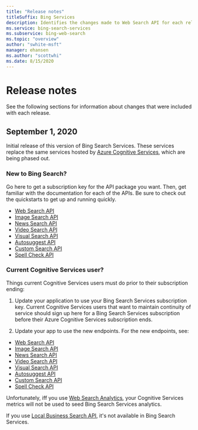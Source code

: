 ```yaml
---
title: "Release notes"
titleSuffix: Bing Services
description: Identifies the changes made to Web Search API for each release.
ms.service: bing-search-services
ms.subservice: bing-web-search
ms.topic: "overview"
author: "swhite-msft"
manager: ehansen
ms.author: "scottwhi"
ms.date: 8/15/2020
---
```


# Release notes

See the following sections for information about changes that were included with each release.

## September 1, 2020

Initial release of this version of Bing Search Services. These services replace the same services hosted by <a href="https://docs.microsoft.com/en-us/azure/cognitive-services/bing-web-search/" target="_blank">Azure Cognitive Services</a>, which are being phased out. 

### New to Bing Search?

Go here to get a subscription key for the API package you want. Then, get familiar with the documentation for each of the APIs. Be sure to check out the quickstarts to get up and running quickly.

- [Web Search API](bing-web-searchindex.md)
- [Image Search API](bing-image-search/index.md)
- [News Search API](bing-news-search/index.md)
- [Video Search API](bing-video-search/index.md)
- [Visual Search API](bing-visual-search/index.md)
- [Autosuggest API](bing-autosuggest/index.md)
- [Custom Search API](bing-custom-search/index.md)
- [Spell Check API](bing-spell-check/index.md)


### Current Cognitive Services user?

Things current Cognitive Services users must do prior to their subscription ending:

1. Update your application to use your Bing Search Services subscription key. Current Cognitive Services users that want to maintain continuity of service should sign up here for a Bing Search Services subscription before their Azure Cognitive Services subscription ends. 
  
2. Update your app to use the new endpoints. For the new endpoints, see:  
  
- [Web Search API](bing-web-search/reference/index.md)
- [Image Search API](bing-image-search/reference/index.md)
- [News Search API](bing-news-search/reference/index.md)
- [Video Search API](bing-video-search/reference/index.md)
- [Visual Search API](bing-visual-search/reference/index.md)
- [Autosuggest API](bing-autosuggest/reference/index.md)
- [Custom Search API](bing-custom-search/reference/index.md)
- [Spell Check API](bing-spell-check/reference/index.md)  

Unfortunately, iff you use <a href="https://docs.microsoft.com/en-us/azure/cognitive-services/bing-web-search/bing-web-stats" target="_blank">Web Search Analytics</a>, your Cognitive Services metrics will not be used to seed Bing Search Services analytics.

If you use <a href="https://docs.microsoft.com/en-us/azure/cognitive-services/bing-local-business-search/local-search-reference" target="_blank">Local Business Search API</a>, it's not available in Bing Search Services. 